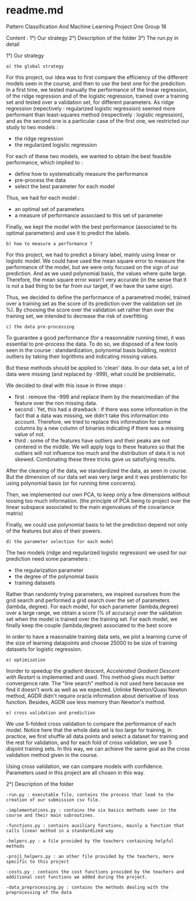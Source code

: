 # readme.md

Pattern Classification And Machine Learning
Project One
Group 16


Content : 
1°) Our strategy
2°) Description of the folder
3°) The run.py in detail



1°) Our strategy

	a) the global strategy

For this project, our idea was to first compare the efficiency of the different models seen in the course, and then to use the best one for the prediction. 
In a first time, we tested manually the performance of the linear regression, of the ridge regression and of the logistic regression, trained over a training set and tested over a validation set, for different parameters. As ridge regression (repectively : regularized logistic regression) seemed more performant than least-squares method (respectively : logistic regression), and as the second one is a particular case of the first one, we restricted our study to two models : 
- the ridge regression
- the regularized logistic regression

For each of these two models, we wanted to obtain the best feasible performance, which implied to : 
- define how to systematically measure the performance
- pre-process the data
- select the best parameter for each model  

Thus, we had for each model : 
- an optimal set of parameters
- a measure of performance associaed to this set of parameter

Finally, we kept the model with the best performance (associated to its optimal parameters) and use it to predict the labels. 

	b) how to measure a performance ?
	
For this project, we had to predict a binary label, mainly using linear or logistic model. 
We could have used the mean square error to measure the performance of the model, but we were only focused on the sign of our prediction. 
And as we used polynomial basis, the values where quite large.
Therefore, the mean square error wasn't very accurate (in the sense that it is not a bad thing to be far from our target, if we have the same sign).

Thus, we decided to define the performance of a parametred model, trained over a training set as the score of its prediction over the validation set (in %). 
By choosing the score over the validation set rather than over the training set, we intended to decrease the risk of overfitting   

	c) the data pre-processing
	
To guarantee a good performance (for a reasonnable running time), it was essential to pre-process the data. 
To do so, we disposed of a few tools seen in the course : standardization, polynomial basis building, restrict outliers by taking their logrithms and indicating missing values. 

But these methods should be applied to 'clean' data. 
In our data set, a lot of data were missing (and replaced by -999), what could be problematic. 

We decided to deal with this issue in three steps : 
- first : remove the -999 and replace them by the mean/median of the feature over the non missing data.
- second : Yet, this had a drawback : if there was some information in the fact that a data was missing, we didn't take this information into account. 
Therefore, we tried to replace this information for some columns by a new column of binaries indicating if there was a missing value of not.
- third : some of the features have outliers and their peaks are not centered in the middle. We will apply logs to these features so that the outliers will not influence too much and the distribution of data it is not skewed.
Combinating these three tricks gave us satisfiying results. 

After the cleaning of the data, we standardized the data, as seen in course. 
But the dimension of our data set was very large and it was problematic for using polynomial basis (or for running time concerns).

Then, we implemented our own PCA, to keep only a few dimensions without loosing too much information. 
(the principle of PCA being to project over the linear subspace associated to the main eigenvalues of the covariance matrix)

Finally, we could use polynomial basis to let the prediction depend not only of the features but also of their powers. 

	d) the parameter selection for each model

The two models (ridge and regularized logistic regression) we used for our prediction need some parameters : 
- the regularization parameter
- the degree of the polynomial basis
- training datasets

Rather than randomly trying parameters, we inspired ourselves from the grid search and performed a grid search over the set of parameters (lambda, degree).
For each model, for each parameter (lambda,degree) over a large range, we obtain a score (% of accuracy) over the validation set when the model is trained over the training set. 
For each model, we finally keep the couple (lambda,degree) associated to the best score 

In order to have a reasonable training data sets, we plot a learning curve of the size of learning datapoints and choose 25000 to be size of training datasets for logistic regression.

	e) optimization
Inorder to speedup the gradient descent, *Accelerated Gradient Descent with Restart* is implemented and used. This method gives much better convergence rate. The "line search" method is not used here because we find it doesn't work as well as we expected. Unlinke Newton/Quasi Newton method, AGDR didn't require oracla information about derivative of loss function. Besides, AGDR use less memory than Newton's method.

	e) cross validation and prediction
	
We use 5-folded cross validation to compare the performance of each model. Notice here that the whole data set is too large for training, in practice, we first shuffle all data points and select a dataset for training and the rest for validation, and for each fold of cross validation, we use 5 disjoint training sets. In this way, we can achieve the same goal as the cross validation method given in the course.

Using cross validation, we can compare models with confidence. Parameters used in this project are all chosen in this way.

2°) Description of the folder

	-run.py : executable file, contains the process that lead to the creation of our submission csv file.
	
	-implementations.py : contains the six basics methods seen in the course and their main subroutines.
	
	-functions.py : contains auxiliary functions, mainly a function that calls linear method in a standardized way
	
	-helpers.py : a file provided by the teachers containing helpful methods
	
	-proj1_helpers.py : an other file provided by the teachers, more specific to this project
	
	-costs.py : contains the cost functions provided by the teachers and additional cost functions we added during the project.
	
	-data_preprocessing.py : contains the methods dealing with the preprocessing of the data

